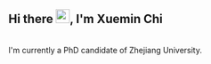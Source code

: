 ﻿## Hi there <img src="https://codingnbb.com/images/wavehand.gif" width="25px">, I'm Xuemin Chi 
<p align="center"><a href="https://anuraghazra.github.io"></a></p>

<br />
I'm currently a PhD candidate of Zhejiang University.  
<!-- 


| <a href="https://github.com/anuraghazra/github-readme-stats"><img align="center" src="https://github-readme-stats.vercel.app/api?username=renaomin&show_icons=true&include_all_commits=true&theme=buefy&hide_border=true" alt="Anurag's github stats" /></a> | <a href="https://github.com/anuraghazra/github-readme-stats"><img align="center" src="https://github-readme-stats.vercel.app/api/top-langs/?username=renaomin&layout=compact&theme=buefy&hide_border=true" /></a> |
|--------------------------------------------------------------------------------------------------------------------------------------------------------------------------------------------------------------------------------------------------------------|-------------------------------------------------------------------------------------------------------------------------------------------------------------------------------------------------------------------| -->
